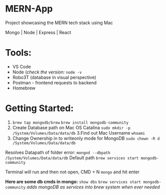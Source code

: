 
# MERN-App
Project showcasing the MERN tech stack using Mac 

Mongo | Node | Express | React

# Tools:

* VS Code 
* Node (_check the version:_ `node -v`
* Robo3T (database in visual perspective)
* Postman - frontend requests to backend
* Homebrew

# Getting Started: 
1. `brew tap mongodb/brew`
`brew install mongodb-community`
2. Create Database path on Mac OS Catalina
`sudo mkdir -p /System/Volumes/Data/data/db`
3.Find out Mac Username
`whoami`
4. Change Ownership in to writeonly mode for MongoDB 
`sudo chown -R d /System/Volumes/Data/data/db `


Resolves Datapath of folder error:
`mongod --dbpath /System/Volumes/Data/data/db` 
Default path 
`brew services start mongodb-community`

Terminal will run and then not open, CMD + N 
`mongo` and hit enter

**Here are some db cmds in mongo:**
`show dbs` 
`brew services start mongodb-community` _adds mongoDB as services into brew system when ever needed_
